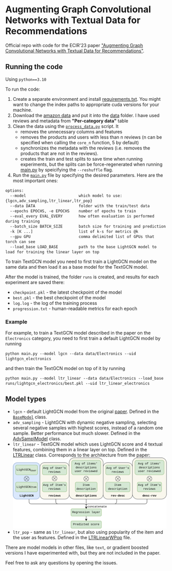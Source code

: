 # Augmenting Graph Convolutional Networks with Textual Data for Recommendations

Official repo with code for the ECIR'23 paper ["Augmenting Graph Convolutional Networks with Textual Data for Recommendations"](https://dl.acm.org/doi/abs/10.1007/978-3-031-28238-6_58).

## Running the code
Using `python==3.10`

To run the code:
1. Create a separate environment and install [requirements.txt](requirements.txt). You might want to change the index paths to appropriate cuda versions for your machine.
2. Download the [amazon data](https://cseweb.ucsd.edu/~jmcauley/datasets/amazon_v2/) and put it into the [data](data) folder. I have used reviews and metadata from <b>"Per-category data"</b> table
3. Clean the data using the [`process_data.py`](data/process_data.py) script. It
    * removes the unnecessary columns and features
    * removes the products and users with less than n reviews (n can be specified when calling the `core_n` function, 5 by default)
    * synchronizes the metadata with the reviews (i.e. removes the products that are not in the reviews).
    * creates the train and test splits to save time when running experiments, but the splits can be force-regenerated when running [main.py](main.py) by speicifying the `--reshuffle` flag. </br>
4. Run the [`main.py`](main.py) file by specifying the desired parameters. Here are the most important ones:
```
options:
  --model                       which model to use: {lgcn,adv_sampling,ltr_linear,ltr_pop}
  --data DATA                   folder with the train/test data
  --epochs EPOCHS, -e EPOCHS    number of epochs to train
  --eval_every EVAL_EVERY       how often evaluation is performed during training
  --batch_size BATCH_SIZE       batch size for training and prediction
  -k [K ...]                    list of k-s for metrics @k
  --gpu GPU                     comma delimited list of GPUs that torch can see
  --load_base LOAD_BASE         path to the base LightGCN model to load for training the linear layer on top
```
To train TextGCN model you need to first train a LightGCN model on the same data and then load it as a base model for the TextGCN model.

After the model is trained, the folder `runs` is created, and results for each experiment are saved there:
* `checkpoint.pkl` - the latest checkpoint of the model
* `best.pkl` - the best checkpoint of the model
* `log.log` - the log of the training process
* `progression.txt` - human-readable metrics for each epoch

### Example
For example, to train a TextGCN model described in the paper on the `Electronics` category, you need to first train a default LightGCN model by running
```
python main.py --model lgcn --data data/Electronics --uid lightgcn_electronics
```
and then train the TextGCN model on top of it by running
```
python main.py --model ltr_linear --data data/Electronics --load_base runs/lightgcn_electronics/best.pkl --uid ltr_linear_electronics
```

## Model types

* `lgcn` - default LightGCN model from the original [paper](https://arxiv.org/abs/2002.02126). Defined in the [`BaseModel`](TextGCN/base_model.py#L16) class.
* `adv_sampling` - LightGCN with dynamic negative sampling, selecting several negative samples with highest scores, instead of a random one sample. Better performance but much slower. Defined in the [AdvSamplModel](TextGCN/advanced_sampling.py#L24) class.
* `ltr_linear` - TextGCN model which uses LightGCN score and 4 textual features, combining them in a linear layer on top. Defined in the [LTRLinear](TextGCN/ltr_models.py#L165LTRLinear) class.
Corresponds to the architecture from the paper: ![picture](diagram.png)
* `ltr_pop` - same as `ltr_linear`, but also using popularity of the item and the user as features. Defined in the [LTRLinearWPop](TextGCN/ltr_models.py#L206) file.

There are model models in other files, like `text`, or gradient boosted versions I have experimented with, but they are not included in the paper.

Feel free to ask any questions by opening the issues.